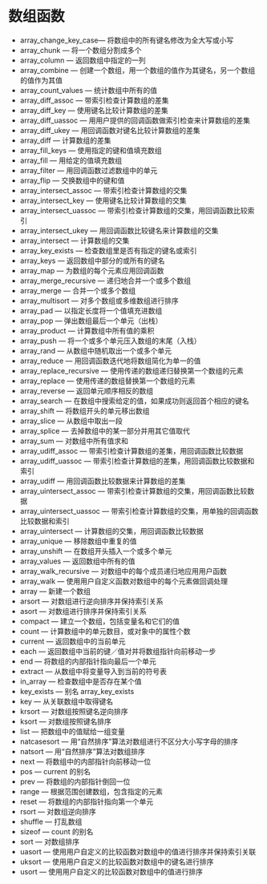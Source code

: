 # 数组函数

* array\_change\_key\_case— 将数组中的所有键名修改为全大写或小写
* array\_chunk
  — 将一个数组分割成多个
* array\_column
  — 返回数组中指定的一列
* array\_combine
  — 创建一个数组，用一个数组的值作为其键名，另一个数组的值作为其值
* array\_count\_values
  — 统计数组中所有的值
* array\_diff\_assoc
  — 带索引检查计算数组的差集
* array\_diff\_key
  — 使用键名比较计算数组的差集
* array\_diff\_uassoc
  — 用用户提供的回调函数做索引检查来计算数组的差集
* array\_diff\_ukey
  — 用回调函数对键名比较计算数组的差集
* array\_diff
  — 计算数组的差集
* array\_fill\_keys
  — 使用指定的键和值填充数组
* array\_fill
  — 用给定的值填充数组
* array\_filter
  — 用回调函数过滤数组中的单元
* array\_flip
  — 交换数组中的键和值
* array\_intersect\_assoc
  — 带索引检查计算数组的交集
* array\_intersect\_key
  — 使用键名比较计算数组的交集
* array\_intersect\_uassoc
  — 带索引检查计算数组的交集，用回调函数比较索引
* array\_intersect\_ukey
  — 用回调函数比较键名来计算数组的交集
* array\_intersect
  — 计算数组的交集
* array\_key\_exists
  — 检查数组里是否有指定的键名或索引
* array\_keys
  — 返回数组中部分的或所有的键名
* array\_map
  — 为数组的每个元素应用回调函数
* array\_merge\_recursive
  — 递归地合并一个或多个数组
* array\_merge
  — 合并一个或多个数组
* array\_multisort
  — 对多个数组或多维数组进行排序
* array\_pad
  — 以指定长度将一个值填充进数组
* array\_pop
  — 弹出数组最后一个单元（出栈）
* array\_product
  — 计算数组中所有值的乘积
* array\_push
  — 将一个或多个单元压入数组的末尾（入栈）
* array\_rand
  — 从数组中随机取出一个或多个单元
* array\_reduce
  — 用回调函数迭代地将数组简化为单一的值
* array\_replace\_recursive
  — 使用传递的数组递归替换第一个数组的元素
* array\_replace
  — 使用传递的数组替换第一个数组的元素
* array\_reverse
  — 返回单元顺序相反的数组
* array\_search
  — 在数组中搜索给定的值，如果成功则返回首个相应的键名
* array\_shift
  — 将数组开头的单元移出数组
* array\_slice
  — 从数组中取出一段
* array\_splice
  — 去掉数组中的某一部分并用其它值取代
* array\_sum
  — 对数组中所有值求和
* array\_udiff\_assoc
  — 带索引检查计算数组的差集，用回调函数比较数据
* array\_udiff\_uassoc
  — 带索引检查计算数组的差集，用回调函数比较数据和索引
* array\_udiff
  — 用回调函数比较数据来计算数组的差集
* array\_uintersect\_assoc
  — 带索引检查计算数组的交集，用回调函数比较数据
* array\_uintersect\_uassoc
  — 带索引检查计算数组的交集，用单独的回调函数比较数据和索引
* array\_uintersect
  — 计算数组的交集，用回调函数比较数据
* array\_unique
  — 移除数组中重复的值
* array\_unshift
  — 在数组开头插入一个或多个单元
* array\_values
  — 返回数组中所有的值
* array\_walk\_recursive
  — 对数组中的每个成员递归地应用用户函数
* array\_walk
  — 使用用户自定义函数对数组中的每个元素做回调处理
* array
  — 新建一个数组
* arsort
  — 对数组进行逆向排序并保持索引关系
* asort
  — 对数组进行排序并保持索引关系
* compact
  — 建立一个数组，包括变量名和它们的值
* count
  — 计算数组中的单元数目，或对象中的属性个数
* current
  — 返回数组中的当前单元
* each
  — 返回数组中当前的键／值对并将数组指针向前移动一步
* end
  — 将数组的内部指针指向最后一个单元
* extract
  — 从数组中将变量导入到当前的符号表
* in\_array
  — 检查数组中是否存在某个值
* key\_exists
  — 别名 array\_key\_exists
* key
  — 从关联数组中取得键名
* krsort
  — 对数组按照键名逆向排序
* ksort
  — 对数组按照键名排序
* list
  — 把数组中的值赋给一组变量
* natcasesort
  — 用“自然排序”算法对数组进行不区分大小写字母的排序
* natsort
  — 用“自然排序”算法对数组排序
* next
  — 将数组中的内部指针向前移动一位
* pos
  — current 的别名
* prev
  — 将数组的内部指针倒回一位
* range
  — 根据范围创建数组，包含指定的元素
* reset
  — 将数组的内部指针指向第一个单元
* rsort
  — 对数组逆向排序
* shuffle
  — 打乱数组
* sizeof
  — count 的别名
* sort
  — 对数组排序
* uasort
  — 使用用户自定义的比较函数对数组中的值进行排序并保持索引关联
* uksort
  — 使用用户自定义的比较函数对数组中的键名进行排序
* usort
  — 使用用户自定义的比较函数对数组中的值进行排序



